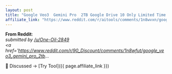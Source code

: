 ```yaml
---
layout: post
title: "Google Veo3  Gemini Pro  2TB Google Drive 10 Only Limited Time Offer Person"
affiliate_link: "https://www.reddit.com/r/aitools/comments/1n8wvxn/google_veo3_gemini_pro_2tb_google_drive_10_only/?ref=autoverse&utm_source=autoverse"
---
```


**From Reddit**:  
*&#32; submitted by &#32; <a href='https://www.reddit.com/user/One-Oil-2849'> /u/One-Oil-2849 </a> <br /> <span><a href='https://www.reddit.com/r/90_Discount/comments/1n8wfut/google_veo3_gemini_pro_2tb...*

💬 Discussed → [Try Tool]({{ page.affiliate_link }})  

